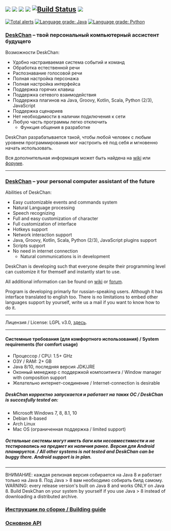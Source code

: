 ![](https://img.shields.io/badge/OpenJDK-11-orange.svg)
![](https://img.shields.io/badge/Kotlin-1.4.20-blue.svg)
![](https://img.shields.io/badge/Gradle-6.8-brightgreen.svg)
![](https://img.shields.io/badge/waifu-inside-blue.svg)
[![Build Status](https://travis-ci.org/DeskChan/DeskChan.svg?branch=master)](https://travis-ci.org/DeskChan/DeskChan)
![](https://img.shields.io/github/languages/code-size/DeskChan/DeskChan)
------
[![Total alerts](https://img.shields.io/lgtm/alerts/g/DeskChan/DeskChan.svg?logo=lgtm&logoWidth=18)](https://lgtm.com/projects/g/DeskChan/DeskChan/alerts/)
[![Language grade: Java](https://img.shields.io/lgtm/grade/java/g/DeskChan/DeskChan.svg?logo=lgtm&logoWidth=18)](https://lgtm.com/projects/g/DeskChan/DeskChan/context:java)
[![Language grade: Python](https://img.shields.io/lgtm/grade/python/g/DeskChan/DeskChan.svg?logo=lgtm&logoWidth=18)](https://lgtm.com/projects/g/DeskChan/DeskChan/context:python)

### [DeskChan](https://deskchan.info/) – твой персональный компьютерный ассистент будущего
 
Возможности DeskChan:
 * Удобно настраиваемая система событий и команд
 * Обработка естественной речи
 * Распознавание голосовой речи
 * Полная настройка персонажа
 * Полная настройка интерфейса
 * Поддержка горячих клавиш
 * Поддержка сетевого взаимодействия
 * Поддержка плагинов на Java, Groovy, Kotlin, Scala, Python (2/3), JavaScript
 * Поддержка сценариев
 * Нет необходимости в наличии подключения к сети
 * Любую часть программы легко отключить
   * Функция общения в разработке
   
DeskChan разрабатывается такой, чтобы любой человек с любым уровнем программирования мог настроить её под себя и мгновенно начать использовать. 
   
Вся дополнительная информация может быть найдена на [wiki](https://github.com/DeskChan/DeskChan/wiki) или [форуме](https://forum.deskchan.info/).
 
------

### [DeskChan](https://deskchan.info/) – your personal computer assistant of the future

 Abilities of DeskChan:
 * Easy customizable events and commands system
 * Natural Language processing
 * Speech recognizing
 * Full and easy customization of character
 * Full customization of interface
 * Hotkeys support
 * Network interaction support
 * Java, Groovy, Kotlin, Scala, Python (2/3), JavaScript plugins support
 * Scripts support
 * No need in internet connection
   * Natural communications is in development

DeskChan is developing such that everyone despite their programming level can customize it for themself and instantly start to use.

All additional information can be found on [wiki](https://github.com/DeskChan/DeskChan/wiki) or [forum](https://forum.deskchan.info/).
 
Program is developing primarly for russian-speaking users. Although it has interface translated to english too. There is no limitations to embed other languages support by yourself, write us a mail if you want to know how to do it.

-----

Лицензия / License:  LGPL v3.0, [здесь](https://github.com/DeskChan/DeskChan/blob/master/LICENSE).

------

#### Системные требования (для комфортного использования) / System requirements (for comfort usage)
* Процессор / CPU: 1.5+ GHz
* ОЗУ / RAM: 2+ GB
* Java 8/10, последняя версия JDK/JRE
* Оконный менеджер с поддержкой композитинга / Window manager with composition support
* Желательно интернет-соединение / Internet-connection is desirable
##### DeskChan корректно запускается и работает на таких ОС / DeskChan is succesfully tested on:
* Microsoft Windows 7, 8, 8.1, 10
* Debian 8-based
* Arch Linux
* Mac OS (ограниченная поддержка / limited support)
##### _Остальные системы могут иметь баги или несовместимости и не тестировались на предмет их наличия ранее. Версия для Android планируется. / All other systems is not tested and DeskChan can be buggy there. Android support is in plan._

----

ВНИМАНИЕ: каждая релизная версия собирается на Java 8 и работает только на Java 8. Под Java > 8 вам необходимо собирать билд самому. 
WARNING: every release version's built on Java 8 and works ONLY on Java 8. Build DeskChan on your system by yourself if you use Java > 8 instead of downloading a distributed archive.

### [Инструкции по сборке / Building guide](https://github.com/DeskChan/DeskChan/wiki/%D0%A1%D0%B1%D0%BE%D1%80%D0%BA%D0%B0-%D0%B8-%D0%B7%D0%B0%D0%BF%D1%83%D1%81%D0%BA)
### [Основное API](https://github.com/DeskChan/DeskChan/wiki/DeskChan-General-API)
